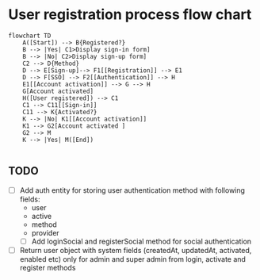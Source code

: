 # User registration process flow chart

```mermaid
flowchart TD
    A([Start]) --> B{Registered?}
    B --> |Yes| C1>Display sign-in form]
    B --> |No| C2>Display sign-up form]
    C2 --> D{Method}
    D --> E[Sign-up]--> F1[[Registration]] --> E1
    D --> F[SSO] --> F2[[Authentication]] --> H
    E1[[Account activation]] --> G --> H
    G[Account activated]
    H([User registered]) --> C1
    C1 --> C11[[Sign-in]]
    C11 --> K{Activated?}
    K --> |No| K1[[Account activation]]
    K1 --> G2[Account activated ]
    G2 --> M
    K --> |Yes| M([End])
    
```

## TODO

- [ ] Add auth entity for storing user authentication method with following fields:
  - user
  - active
  - method
  - provider
  - [ ] Add loginSocial and registerSocial method for social authentication
- [ ] Return user object with system fields (createdAt, updatedAt, activated, enabled etc) only for admin and super admin from login, activate and register methods
